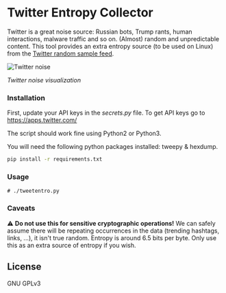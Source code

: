 # Twitter Entropy Collector

Twitter is a great noise source: Russian bots, Trump rants, human interactions, malware traffic and so on. (Almost) random and unpredictable content.
This tool provides an extra entropy source (to be used on Linux) from the [Twitter random sample feed](https://developer.twitter.com/en/docs/tweets/sample-realtime/overview/GET_statuse_sample).

![Twitter noise](https://i.imgur.com/vLdn9Az.jpg)

*Twitter noise visualization*

### Installation

First, update your API keys in the *secrets.py* file. To get API keys go to https://apps.twitter.com/

The script should work fine using Python2 or Python3.

You will need the following python packages installed: tweepy & hexdump.

```sh
pip install -r requirements.txt
```


### Usage

```
# ./tweetentro.py
```

### Caveats

⚠️ **Do not use this for sensitive cryptographic operations!**
We can safely assume there will be repeating occurrences in the data (trending hashtags, links, ...), it isn't true random. Entropy is around 6.5 bits per byte. 
Only use this as an extra source of entropy if you wish.

License
----
GNU GPLv3
